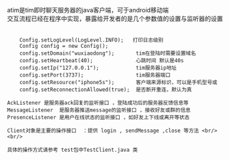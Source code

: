 atim是tim即时聊天服务器的java客户端，可于android移动端     <br/>
交互流程已经在程序中实现，暴露给开发者的是几个参数值的设置与监听器的设置<br/><br/>

		Config.setLogLevel(LogLevel.INFO);   打印日志级别 
		Config config = new Config();			 
		config.setDomain("wuxiaodong");		  tim在登陆时需要设置域名 
		config.setHeartbeat(40);              心跳时间 默认是40s 
		config.setIp("127.0.0.1");			  tim服务器ip地址 
		config.setPort(3737);				  tim服务器端口 
		config.setResource("iphone5s");	      客户端来源标识，可以是手机型号或 
		config.setReconnectionAllowed(true);  是否断开重连，默认为真 

    AckListener 是服务器ack回复的监听接口 ，登陆成功后的服务器反馈信息等 
    MessageListener  是服务器推送message的监听接口 ，接收好友或群的信息 
	PresenceListener 是用户在线状态的监听接口 ，如好友上下线或离开等状态

	Client对象是主要的操作接口  ：提供 login , sendMessage ,close 等方法 <br/><br/>
	
	具体的操作方式请参考 test包中TestClient.java 类